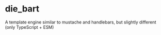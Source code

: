 # die_bart
A template engine similar to mustache and handlebars, but slightly different (only TypeScript + ESM)
